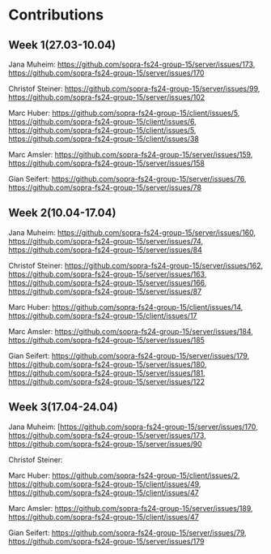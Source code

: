 # Contributions
## Week 1(27.03-10.04)
Jana Muheim: https://github.com/sopra-fs24-group-15/server/issues/173, https://github.com/sopra-fs24-group-15/server/issues/170

Christof Steiner: https://github.com/sopra-fs24-group-15/server/issues/99, https://github.com/sopra-fs24-group-15/server/issues/102

Marc Huber: https://github.com/sopra-fs24-group-15/client/issues/5, https://github.com/sopra-fs24-group-15/client/issues/6, https://github.com/sopra-fs24-group-15/client/issues/5, https://github.com/sopra-fs24-group-15/client/issues/38

Marc Amsler: https://github.com/sopra-fs24-group-15/server/issues/159, https://github.com/sopra-fs24-group-15/server/issues/158

Gian Seifert: https://github.com/sopra-fs24-group-15/server/issues/76, https://github.com/sopra-fs24-group-15/server/issues/78

## Week 2(10.04-17.04)
Jana Muheim: https://github.com/sopra-fs24-group-15/server/issues/160, https://github.com/sopra-fs24-group-15/server/issues/74, https://github.com/sopra-fs24-group-15/server/issues/84

Christof Steiner: https://github.com/sopra-fs24-group-15/server/issues/162, https://github.com/sopra-fs24-group-15/server/issues/163, https://github.com/sopra-fs24-group-15/server/issues/166, https://github.com/sopra-fs24-group-15/server/issues/87

Marc Huber: https://github.com/sopra-fs24-group-15/client/issues/14, https://github.com/sopra-fs24-group-15/client/issues/17

Marc Amsler: https://github.com/sopra-fs24-group-15/server/issues/184, https://github.com/sopra-fs24-group-15/server/issues/185

Gian Seifert: https://github.com/sopra-fs24-group-15/server/issues/179, https://github.com/sopra-fs24-group-15/server/issues/180, https://github.com/sopra-fs24-group-15/server/issues/181, https://github.com/sopra-fs24-group-15/server/issues/122

## Week 3(17.04-24.04)
Jana Muheim: [https://github.com/sopra-fs24-group-15/server/issues/170, https://github.com/sopra-fs24-group-15/server/issues/173, https://github.com/sopra-fs24-group-15/server/issues/90

Christof Steiner: 

Marc Huber: https://github.com/sopra-fs24-group-15/client/issues/2, https://github.com/sopra-fs24-group-15/client/issues/49, https://github.com/sopra-fs24-group-15/client/issues/47

Marc Amsler: https://github.com/sopra-fs24-group-15/server/issues/189, https://github.com/sopra-fs24-group-15/client/issues/47

Gian Seifert: https://github.com/sopra-fs24-group-15/server/issues/79, https://github.com/sopra-fs24-group-15/server/issues/179
